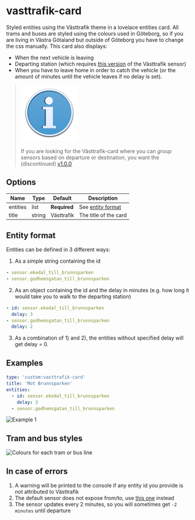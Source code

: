 vasttrafik-card
========================

Styled entities using the Västtrafik theme in a lovelace entities card. All trams and buses are styled using the colours used in Göteborg, so if you are living in Västra Götaland but outside of Göteborg you have to change the css manually. This card also displays:
* When the next vehicle is leaving
* Departing station (which requires [this version](https://github.com/Miicroo/ha-vasttrafik) of the Västtrafik sensor)
* When you have to leave home in order to catch the vehicle (or the amount of minutes until the vehicle leaves if no delay is set).

> ![v1.0.0](resources/info.svg)
> 
> If you are looking for the Västtrafik-card where you can *group* sensors based on departure or destination, you want the (discontinued) [v1.0.0](https://github.com/Miicroo/lovelace-vasttrafik-card/releases/tag/v1.0.0)

## Options
| Name     | Type   | Default      | Description
| ----     | ----   | -------      | -----------
| entities | list   | **Required** | See [entity format](https://github.com/Miicroo/lovelace-vasttrafik-card#entity-format)
| title    | string | Västtrafik   | The title of the card

## Entity format
Entities can be defined in 3 different ways:

1) As a simple string containing the id
```yaml
- sensor.ekedal_till_brunnsparken
- sensor.godhemsgatan_till_brunnsparken
```
2) As an object containing the id and the delay in minutes (e.g. how long it would take you to walk to the departing station)
```yaml
- id: sensor.ekedal_till_brunnsparken
  delay: 3
- sensor.godhemsgatan_till_brunnsparken
  delay: 2
```
3) As a combination of 1) and 2), the entities without specified delay will get delay = 0.


## Examples
```yaml
type: 'custom:vasttrafik-card'
title: 'Mot Brunnsparken'
entities:
  - id: sensor.ekedal_till_brunnsparken
    delay: 3
  - sensor.godhemsgatan_till_brunnsparken
```

![Example 1](https://raw.githubusercontent.com/Miicroo/lovelace-vasttrafik-card/master/resources/1.png)

## Tram and bus styles
![Colours for each tram or bus line](https://raw.githubusercontent.com/Miicroo/ha-lovelace-vasttrafik_card/master/resources/colours.png)

## In case of errors
1. A warning will be printed to the console if any entity id you provide is not attributed to Västtrafik
2. The default sensor does not expose from/to, use [this one](https://github.com/Miicroo/ha-vasttrafik) instead
3. The sensor updates every 2 minutes, so you will sometimes get `-2 minutes` until departure
